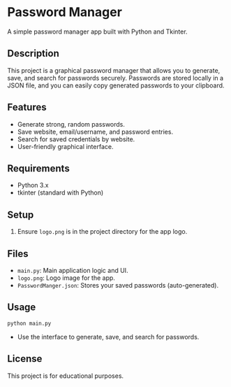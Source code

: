 # Password Manager

A simple password manager app built with Python and Tkinter.

## Description
This project is a graphical password manager that allows you to generate, save, and search for passwords securely. Passwords are stored locally in a JSON file, and you can easily copy generated passwords to your clipboard.

## Features
- Generate strong, random passwords.
- Save website, email/username, and password entries.
- Search for saved credentials by website.
- User-friendly graphical interface.

## Requirements
- Python 3.x
- tkinter (standard with Python)

## Setup
1. Ensure `logo.png` is in the project directory for the app logo.

## Files
- `main.py`: Main application logic and UI.
- `logo.png`: Logo image for the app.
- `PasswordManger.json`: Stores your saved passwords (auto-generated).

## Usage
```bash
python main.py
```
- Use the interface to generate, save, and search for passwords.

## License

This project is for educational purposes. 
